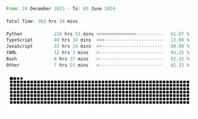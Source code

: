<!--START_SECTION:waka-->

```rust
From: 24 December 2023 - To: 05 June 2024

Total Time: 363 hrs 34 mins

Python            226 hrs 53 mins >>>>>>>>>>>>>>>----------   61.07 %
TypeScript        48 hrs 16 mins  >>>----------------------   13.00 %
JavaScript        33 hrs 24 mins  >>-----------------------   09.00 %
YAML              12 hrs 3 mins   >------------------------   03.25 %
Bash              8 hrs 37 mins   >------------------------   02.32 %
Other             7 hrs 55 mins   >------------------------   02.13 %
```

<!--END_SECTION:waka-->


<picture>
  <source media="(prefers-color-scheme: dark)" srcset="https://raw.githubusercontent.com/jeerawut97/jeerawut97/output/github-contribution-grid-snake.svg">
  <img alt="github contribution grid snake animation" src="https://raw.githubusercontent.com/jeerawut97/jeerawut97/output/github-contribution-grid-snake.svg">
</picture>
